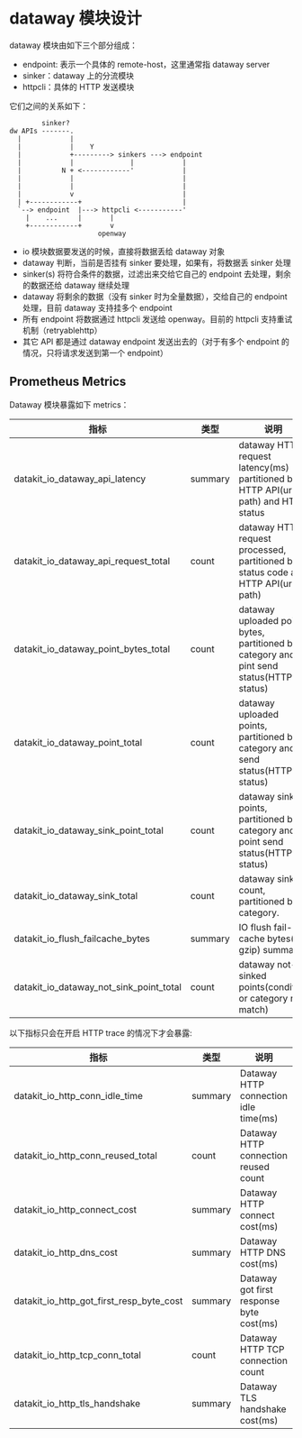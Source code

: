 # dataway 模块设计

dataway 模块由如下三个部分组成：

- endpoint: 表示一个具体的 remote-host，这里通常指 dataway server
- sinker：dataway 上的分流模块
- httpcli：具体的 HTTP 发送模块

它们之间的关系如下：

            sinker?
    dw APIs -------.
      |            |
      |            |    Y
      |            +---------> sinkers ---> endpoint
      |            |              |            |
      |          N + <------------'            |
      |            |                           |
      |            |                           |
      |            v                           |
      | +------------+                         | 
      `--> endpoint  |---> httpcli <-----------'
        |    ...     |       |
        +------------+       v
                          openway 
      
- io 模块数据要发送的时候，直接将数据丢给 dataway 对象
- dataway 判断，当前是否挂有 sinker 要处理，如果有，将数据丢 sinker 处理
- sinker(s) 将符合条件的数据，过滤出来交给它自己的 endpoint 去处理，剩余的数据还给 dataway 继续处理
- dataway 将剩余的数据（没有 sinker 时为全量数据），交给自己的 endpoint 处理，目前 dataway 支持挂多个 endpoint
- 所有 endpoint 将数据通过 httpcli 发送给 openway。目前的 httpcli 支持重试机制（retryablehttp）
- 其它 API 都是通过 dataway endpoint 发送出去的（对于有多个 endpoint 的情况，只将请求发送到第一个 endpoint）

## Prometheus Metrics

Dataway 模块暴露如下 metrics：

| 指标                                    | 类型    | 说明                                                                                     | labels              |
| ---                                     | ---     | ---                                                                                      | ---                 |
| datakit_io_dataway_api_latency          | summary | dataway HTTP request latency(ms) partitioned by HTTP API(url path) and HTTP status       | api,status          |
| datakit_io_dataway_api_request_total    | count   | dataway HTTP request processed, partitioned by status code and HTTP API(url path)        | api,status          |
| datakit_io_dataway_point_bytes_total    | count   | dataway uploaded points bytes, partitioned by category and pint send status(HTTP status) | category,enc,status |
| datakit_io_dataway_point_total          | count   | dataway uploaded points, partitioned by category and send status(HTTP status)            | category,status     |
| datakit_io_dataway_sink_point_total     | count   | dataway sink points, partitioned by category and point send status(HTTP status)          | category,status     |
| datakit_io_dataway_sink_total           | count   | dataway sink count, partitioned by category.                                             | category            |
| datakit_io_flush_failcache_bytes        | summary | IO flush fail-cache bytes(in gzip) summary                                               | category            |
| datakit_io_dataway_not_sink_point_total | count   | dataway not-sinked points(condition or category not match)                               | category            |

以下指标只会在开启 HTTP trace 的情况下才会暴露:

| 指标                                     | 类型    | 说明                                             | labels      |
| ---                                      | ---     | ---                                              | ---         |
| datakit_io_http_conn_idle_time           | summary | Dataway HTTP connection idle time(ms)            | N/A         |
| datakit_io_http_conn_reused_total        | count   | Dataway HTTP connection reused count             | N/A         |
| datakit_io_http_connect_cost             | summary | Dataway HTTP connect cost(ms)                    | N/A         |
| datakit_io_http_dns_cost                 | summary | Dataway HTTP DNS cost(ms)                        | N/A         |
| datakit_io_http_got_first_resp_byte_cost | summary | Dataway got first response byte cost(ms)         | N/A         |
| datakit_io_http_tcp_conn_total           | count   | Dataway HTTP TCP connection count                | remote,type |
| datakit_io_http_tls_handshake            | summary | Dataway TLS handshake cost(ms)                   | N/A         |
